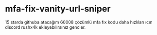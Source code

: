 # mfa-fix-vanity-url-sniper

15 starda githuba atacağım 60008 çözümlü mfa fıx kodu daha hızlıları ıcın discord rushx4k ekleyebılırsınız gencler.
